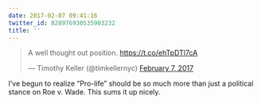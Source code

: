 ```yaml
---
date: 2017-02-07 09:41:16
twitter_id: 828976930535903232
title: ''
---
```


<blockquote class="twitter-tweet"><p lang="en" dir="ltr">A well thought out position.   <a href="https://t.co/ehTpDTl7cA">https://t.co/ehTpDTl7cA</a></p>&mdash; Timothy Keller (@timkellernyc) <a href="https://twitter.com/timkellernyc/status/828973561415135238?ref_src=twsrc%5Etfw">February 7, 2017</a></blockquote>
<script async src="https://platform.twitter.com/widgets.js" charset="utf-8"></script>

I’ve begun to realize “Pro-life” should be so much more than just a political stance on Roe v. Wade. This sums it up nicely.

